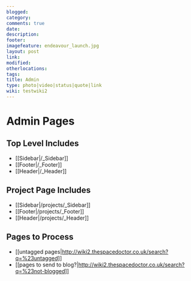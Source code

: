 ```yaml
---
blogged: 
category: 
comments: true
date: 
description: 
footer: 
imagefeature: endeavour_launch.jpg
layout: post
link: 
modified: 
otherlocations: 
tags: 
title: Admin
type: photo|video|status|quote|link
wiki: testwiki2
---
```

<!--summary-->



# Admin Pages

## Top Level Includes

* [[Sidebar|/_Sidebar]]
* [[Footer|/_Footer]]
* [[Header|/_Header]]

## Project Page Includes

* [[Sidebar|/projects/_Sidebar]]
* [[Footer|/projects/_Footer]]
* [[Header|/projects/_Header]] 

## Pages to Process

* [[untagged pages|http://wiki2.thespacedoctor.co.uk/search?q=%23untagged]]
* [[pages to send to blog?|http://wiki2.thespacedoctor.co.uk/search?q=%23not-blogged]]
